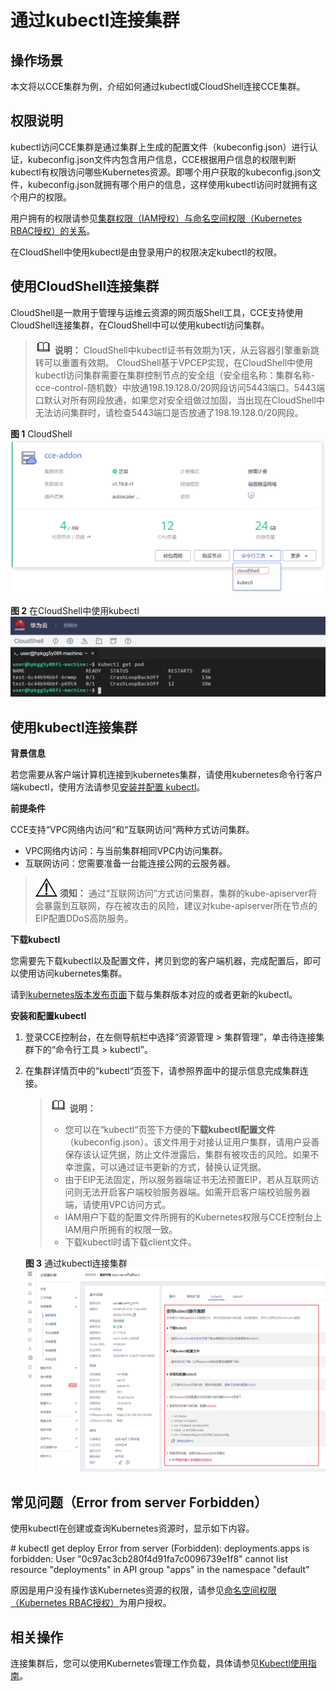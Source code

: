 # 通过kubectl连接集群<a name="cce_01_0107"></a>

## 操作场景<a name="section14234115144"></a>

本文将以CCE集群为例，介绍如何通过kubectl或CloudShell连接CCE集群。

## 权限说明<a name="section17352373317"></a>

kubectl访问CCE集群是通过集群上生成的配置文件（kubeconfig.json）进行认证，kubeconfig.json文件内包含用户信息，CCE根据用户信息的权限判断kubectl有权限访问哪些Kubernetes资源。即哪个用户获取的kubeconfig.json文件，kubeconfig.json就拥有哪个用户的信息，这样使用kubectl访问时就拥有这个用户的权限。

用户拥有的权限请参见[集群权限（IAM授权）与命名空间权限（Kubernetes RBAC授权）的关系](CCE权限概述.md#section1464135853519)。

在CloudShell中使用kubectl是由登录用户的权限决定kubectl的权限。

## 使用CloudShell连接集群<a name="section165852057101615"></a>

CloudShell是一款用于管理与运维云资源的网页版Shell工具，CCE支持使用CloudShell连接集群，在CloudShell中可以使用kubectl访问集群。

>![](public_sys-resources/icon-note.gif) **说明：** 
>CloudShell中kubectl证书有效期为1天，从云容器引擎重新跳转可以重置有效期。
>CloudShell基于VPCEP实现，在CloudShell中使用kubectl访问集群需要在集群控制节点的安全组（安全组名称：集群名称-cce-control-随机数）中放通198.19.128.0/20网段访问5443端口。5443端口默认对所有网段放通，如果您对安全组做过加固，当出现在CloudShell中无法访问集群时，请检查5443端口是否放通了198.19.128.0/20网段。

**图 1**  CloudShell<a name="fig143888334518"></a>  
![](figures/CloudShell.png "CloudShell")

**图 2**  在CloudShell中使用kubectl<a name="fig1324619441512"></a>  
![](figures/在CloudShell中使用kubectl.png "在CloudShell中使用kubectl")

## 使用kubectl连接集群<a name="section37321625113110"></a>

**背景信息**

若您需要从客户端计算机连接到kubernetes集群，请使用kubernetes命令行客户端kubectl，使用方法请参见[安装并配置 kubectl](https://kubernetes.io/docs/tasks/tools/)。

**前提条件**

CCE支持“VPC网络内访问“和“互联网访问“两种方式访问集群。

-   VPC网络内访问：与当前集群相同VPC内访问集群。
-   互联网访问：您需要准备一台能连接公网的云服务器。

>![](public_sys-resources/icon-notice.gif) **须知：** 
>通过“互联网访问”方式访问集群，集群的kube-apiserver将会暴露到互联网，存在被攻击的风险，建议对kube-apiserver所在节点的EIP配置DDoS高防服务。

**下载kubectl**

您需要先下载kubectl以及配置文件，拷贝到您的客户端机器，完成配置后，即可以使用访问kubernetes集群。

请到[kubernetes版本发布页面](https://github.com/kubernetes/kubernetes/blob/master/CHANGELOG/README.md)下载与集群版本对应的或者更新的kubectl。

**安装和配置kubectl**

1.  登录CCE控制台，在左侧导航栏中选择“资源管理 \> 集群管理”，单击待连接集群下的“命令行工具 \>  kubectl”。
2.  在集群详情页中的“kubectl“页签下，请参照界面中的提示信息完成集群连接。

    >![](public_sys-resources/icon-note.gif) **说明：** 
    >-   您可以在“kubectl“页签下方便的**下载kubectl配置文件**（kubeconfig.json）。该文件用于对接认证用户集群，请用户妥善保存该认证凭据，防止文件泄露后，集群有被攻击的风险。如果不幸泄露，可以通过证书更新的方式，替换认证凭据。
    >-   由于EIP无法固定，所以服务器端证书无法预置EIP，若从互联网访问则无法开启客户端校验服务器端。如需开启客户端校验服务器端，请使用VPC访问方式。
    >-   IAM用户下载的配置文件所拥有的Kubernetes权限与CCE控制台上IAM用户所拥有的权限一致。
    >-   下载kubectl时请下载client文件。

    **图 3**  通过kubectl连接集群<a name="fig1366811551535"></a>  
    ![](figures/通过kubectl连接集群.png "通过kubectl连接集群")


## 常见问题（Error from server Forbidden）<a name="section1628510591883"></a>

使用kubectl在创建或查询Kubernetes资源时，显示如下内容。

\# kubectl get deploy Error from server \(Forbidden\): deployments.apps is forbidden: User "0c97ac3cb280f4d91fa7c0096739e1f8" cannot list resource "deployments" in API group "apps" in the namespace "default"

原因是用户没有操作该Kubernetes资源的权限，请参见[命名空间权限（Kubernetes RBAC授权）](命名空间权限（Kubernetes-RBAC授权）.md)为用户授权。

## 相关操作<a name="section422912118536"></a>

连接集群后，您可以使用Kubernetes管理工作负载，具体请参见[Kubectl使用指南](Kubectl使用指南.md)。

